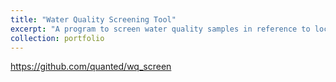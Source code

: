 ```yaml
---
title: "Water Quality Screening Tool"
excerpt: "A program to screen water quality samples in reference to location-based criteria (currently only metals in SW USA) <br/><img src='/images/500x300.png'>"
collection: portfolio
---
```


https://github.com/quanted/wq_screen
